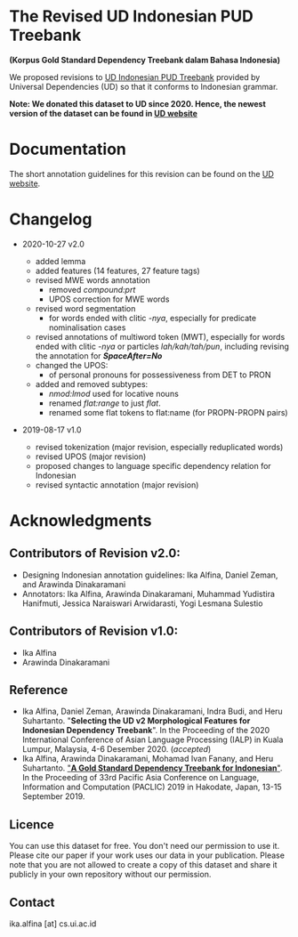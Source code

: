 # The Revised UD Indonesian PUD Treebank
**(Korpus Gold Standard Dependency Treebank dalam Bahasa Indonesia)**

We proposed revisions to [UD Indonesian PUD Treebank](https://github.com/UniversalDependencies/UD_Indonesian-PUD) provided by Universal Dependencies (UD) so that it conforms to Indonesian grammar.

**Note: We donated this dataset to UD since 2020. Hence, the newest version of the dataset can be found in [UD website](https://github.com/UniversalDependencies/UD_Indonesian-PUD/tree/master)**

# Documentation

The short annotation guidelines for this revision can be found on the [UD website](https://universaldependencies.org/id/index.html).

# Changelog
* 2020-10-27 v2.0
  * added lemma
  * added features (14 features, 27 feature tags)
  * revised MWE words annotation
    * removed _compound:prt_
    * UPOS correction for MWE words
  * revised word segmentation
    * for words ended with clitic _-nya_, especially for predicate nominalisation cases
  * revised annotations of multiword token (MWT), especially for words ended with clitic  _-nya_ or particles  _lah/kah/tah/pun_, including revising the annotation for _**SpaceAfter=No**_
  * changed the UPOS:
    * of personal pronouns for possessiveness from DET to PRON
  * added and removed subtypes:
    * _nmod:lmod_ used for locative nouns
    * renamed _flat:range_ to just _flat_.
    * renamed some flat tokens to flat:name (for PROPN-PROPN pairs)
   
* 2019-08-17 v1.0
  * revised tokenization (major revision, especially reduplicated words)
  * revised UPOS (major revision)
  * proposed changes to language specific dependency relation for Indonesian
  * revised syntactic annotation (major revision)

# Acknowledgments


## Contributors of Revision v2.0: 
* Designing Indonesian annotation guidelines: Ika Alfina, Daniel Zeman, and Arawinda Dinakaramani
* Annotators: Ika Alfina, Arawinda Dinakaramani, Muhammad Yudistira Hanifmuti, Jessica Naraiswari Arwidarasti, Yogi Lesmana Sulestio

## Contributors of Revision v1.0:
* Ika Alfina 
* Arawinda Dinakaramani

## Reference
* Ika Alfina, Daniel Zeman, Arawinda Dinakaramani, Indra Budi, and Heru Suhartanto. "**Selecting the UD v2 Morphological Features for Indonesian Dependency Treebank**". In the Proceeding of the 2020 International Conference of Asian Language Processing (IALP)  in Kuala Lumpur, Malaysia, 4-6 Desember 2020. (_accepted_)
* Ika Alfina, Arawinda Dinakaramani, Mohamad Ivan Fanany, and Heru Suhartanto. ["**A Gold Standard Dependency Treebank for Indonesian**"](https://waseda.repo.nii.ac.jp/?action=repository_action_common_download&item_id=48059&item_no=1&attribute_id=101&file_no=1). In the Proceeding of 33rd Pacific Asia Conference on Language, Information and Computation (PACLIC) 2019 in Hakodate, Japan, 13-15 September 2019. 

## Licence
You can use this dataset for free. You don't need our permission to use it. Please cite our paper if your work uses our data in your publication.
Please note that you are not allowed to create a copy of this dataset and share it publicly in your own repository without our permission.

## Contact
ika.alfina [at] cs.ui.ac.id
